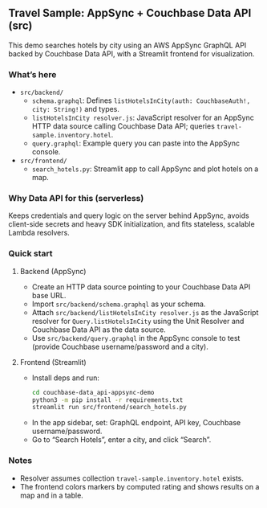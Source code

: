 ## Travel Sample: AppSync + Couchbase Data API (src)

This demo searches hotels by city using an AWS AppSync GraphQL API backed by Couchbase Data API, with a Streamlit frontend for visualization.

### What’s here
- `src/backend/`
  - `schema.graphql`: Defines `listHotelsInCity(auth: CouchbaseAuth!, city: String!)` and types.
  - `listHotelsInCity resolver.js`: JavaScript resolver for an AppSync HTTP data source calling Couchbase Data API; queries `travel-sample.inventory.hotel`.
  - `query.graphql`: Example query you can paste into the AppSync console.
- `src/frontend/`
  - `search_hotels.py`: Streamlit app to call AppSync and plot hotels on a map.

### Why Data API for this (serverless)
Keeps credentials and query logic on the server behind AppSync, avoids client-side secrets and heavy SDK initialization, and fits stateless, scalable Lambda resolvers.

### Quick start
1) Backend (AppSync)
   - Create an HTTP data source pointing to your Couchbase Data API base URL.
   - Import `src/backend/schema.graphql` as your schema.
   - Attach `src/backend/listHotelsInCity resolver.js` as the JavaScript resolver for `Query.listHotelsInCity` using the Unit Resolver and Couchbase Data API as the data source.
   - Use `src/backend/query.graphql` in the AppSync console to test (provide Couchbase username/password and a city).

2) Frontend (Streamlit)
   - Install deps and run:
     ```bash
     cd couchbase-data_api-appsync-demo
     python3 -m pip install -r requirements.txt
     streamlit run src/frontend/search_hotels.py
     ```
   - In the app sidebar, set: GraphQL endpoint, API key, Couchbase username/password.
   - Go to “Search Hotels”, enter a city, and click “Search”.

### Notes
- Resolver assumes collection `travel-sample.inventory.hotel` exists.
- The frontend colors markers by computed rating and shows results on a map and in a table.

